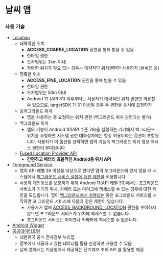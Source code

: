 # 날씨 앱

### 사용 기술
- [Location](https://developer.android.com/training/location/permissions)
    - 대략적인 위치
        - **ACCESS_COARSE_LOCATION** 권한을 통해 받을 수 있음
        - 런타임 권한
        - 오차범위는 3km 이내
        - 정확한 위치가 필요 없는 경우는 대략적인 위치권한만 사용하자 (날씨앱 등)
    - 정확한 위치
        - **ACCESS_FINE_LOCATION** 권한을 통해 받을 수 있음
        - 런타임 권한
        - 오차범위는 50m 이내
        - Android 12 (API 31) 이후부터는 사용자가 대략적인 위치 권한만 허용할 수 있으므로, targetSDK 가 31 이상일 경우 두 권한을 동시에 요청하자
    - 포어그라운드 위치
        - 앱을 사용하는 중 요청하는 위치 권한 (백그라운드 위치 권한과는 별개)
    - 백그라운드 위치
        - 앱의 기능이 Android 10(API 수준 29)을 실행하는 기기에서 백그라운드 위치를 요청하면 시스템 권한 대화상자에는 항상 허용이라는 옵션이 포함됩니다. 사용자가 이 옵션을 선택하면 앱의 기능에 백그라운드 위치 정보 액세스 권한이 부여됩니다.
    - [Fused Location Provider API](https://developers.google.com/location-context/fused-location-provider)
        - **간편하고 배터리 효율적인 Android용 위치 API**
- [Foreground Service](https://developer.android.com/guide/components/services)
    - 앱이 API 레벨 26 이상을 대상으로 한다면 앱이 포그라운드에 있지 않을 때 시스템에서 [백그라운드 서비스 실행에 대한 제한](https://developer.android.com/about/versions/oreo/background?hl=ko)을 적용합니다.
    - 사용자 개인정보를 보호하기 위해 Android 11(API 레벨 30)에서는 포그라운드 서비스가 기기의 위치, 카메라 또는 마이크에 액세스할 수 있는 경우에 대한 제한을 도입합니다. 앱이 [백그라운드에서 실행되는](https://developer.android.com/guide/background#definition) 동안 포그라운드 서비스를 시작하면 포 그라운드 서비스에 다음과 같은 제한이 있습니다.   
        - 사용자가 앱에 [ACCESS_BACKGROUND_LOCATION](https://developer.android.com/reference/android/Manifest.permission#ACCESS_BACKGROUND_LOCATION) 권한을 부여하지 않으면 포그라운드 서비스가 위치에 액세스할 수 없습니다.
        - 포그라운드 서비스는 마이크나 카메라에 액세스할 수 없습니다.
- [Android Widget](https://developer.android.com/guide/topics/appwidgets)
- [공공데이터포털](https://www.data.go.kr/)
    - 대한민국 공식 전자정부 누리집
    - 정부에서 제공하고 있는 데이터를 활용 신청하여 사용할 수 있음
    - 날씨 앱에서는 기상청에서 제공하는 단기예보 조회 API 를 활용할 예정